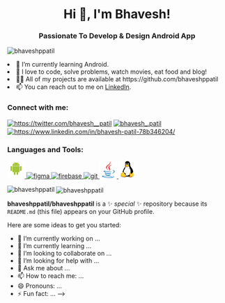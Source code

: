 
<h1 align="center">Hi 👋, I'm Bhavesh!</h1>
<h3 align="center"> Passionate To Develop & Design Android App</h3>

<p align="left"> <img src="https://komarev.com/ghpvc/?username=bhaveshppatil&label=Profile%20views&color=0e75b6&style=flat" alt="bhaveshppatil" /> </p>

<li>🌱 I’m currently learning Android.</li>
<li>🌱 I love to code, solve problems, watch movies, eat food and blog!
<li>👨‍💻 All of my projects are available at https://github.com/bhaveshppatil
<li>📫 You can reach out to me on <a href="https://www.linkedin.com/in/bhavesh-patil-78b346204/" rel="nofollow">LinkedIn</a>.

<h3 align="left">Connect with me:</h3>
<p align="left">
<a href="https://twitter.com/https://twitter.com/bhavesh__patil" target="blank"><img align="center" src="https://raw.githubusercontent.com/rahuldkjain/github-profile-readme-generator/master/src/images/icons/Social/twitter.svg" alt="https://twitter.com/bhavesh__patil" height="30" width="40" /></a>
 <a href="https://www.instagram.com/bhavesh_.patil/" target="blank"><img align="center" src="https://raw.githubusercontent.com/rahuldkjain/github-profile-readme-generator/master/src/images/icons/Social/instagram.svg" alt="bhavesh_.patil" height="30" width="40" /></a>
<a href="https://linkedin.com/in/https://www.linkedin.com/in/bhavesh-patil-78b346204/" target="blank"><img align="center" src="https://raw.githubusercontent.com/rahuldkjain/github-profile-readme-generator/master/src/images/icons/Social/linked-in-alt.svg" alt="https://www.linkedin.com/in/bhavesh-patil-78b346204/" height="30" width="40" /></a>
</p>
  
<h3 align="left">Languages and Tools:</h3>
<p align="left"> <a href="https://developer.android.com" target="_blank"> <img src="https://raw.githubusercontent.com/devicons/devicon/master/icons/android/android-original-wordmark.svg" alt="android" width="40" height="40"/> </a> <a href="https://www.figma.com/" target="_blank"> <img src="https://www.vectorlogo.zone/logos/figma/figma-icon.svg" alt="figma" width="40" height="40"/> </a> <a href="https://firebase.google.com/" target="_blank"> <img src="https://www.vectorlogo.zone/logos/firebase/firebase-icon.svg" alt="firebase" width="40" height="40"/> </a> <a href="https://git-scm.com/" target="_blank"> <img src="https://www.vectorlogo.zone/logos/git-scm/git-scm-icon.svg" alt="git" width="40" height="40"/> </a> <a href="https://www.java.com" target="_blank"> <img src="https://raw.githubusercontent.com/devicons/devicon/master/icons/java/java-original.svg" alt="java" width="40" height="40"/> </a> <a href="https://www.linux.org/" target="_blank"> <img src="https://raw.githubusercontent.com/devicons/devicon/master/icons/linux/linux-original.svg" alt="linux" width="40" height="40"/> </a> </p>

<p><img align="left" src="https://github-readme-stats.vercel.app/api/top-langs?username=bhaveshppatil&show_icons=true&locale=en&layout=compact" alt="bhaveshppatil" /></p>

<p>&nbsp;<img align="center" src="https://github-readme-stats.vercel.app/api?username=bhaveshppatil&show_icons=true&locale=en" alt="bhaveshppatil" /></p>
 
**bhaveshppatil/bhaveshppatil** is a ✨ _special_ ✨ repository because its `README.md` (this file) appears on your GitHub profile.

Here are some ideas to get you started:

- 🔭 I’m currently working on ...
- 🌱 I’m currently learning ...
- 👯 I’m looking to collaborate on ...
- 🤔 I’m looking for help with ...
- 💬 Ask me about ...
- 📫 How to reach me: ...
- 😄 Pronouns: ...
- ⚡ Fun fact: ...
-->
